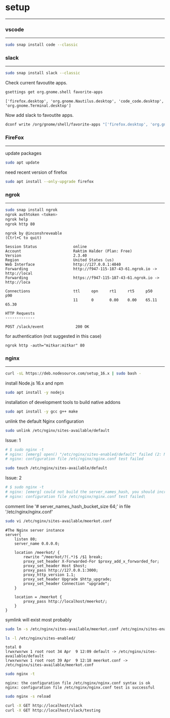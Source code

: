 # setup
---

### vscode
---

```bash
sudo snap install code --classic
```

### slack
---

```bash
sudo snap install slack --classic
```

Check current favoutite apps.

```bash
gsettings get org.gnome.shell favorite-apps
```
```
['firefox.desktop', 'org.gnome.Nautilus.desktop', 'code_code.desktop', 'org.gnome.Terminal.desktop']
```

Now add slack to favoutite apps.

```bash
dconf write /org/gnome/shell/favorite-apps "['firefox.desktop', 'org.gnome.Nautilus.desktop', 'code_code.desktop', 'org.gnome.Terminal.desktop', 'slack_slack.desktop']"
```

### FireFox
---

update packages
```bash
sudo apt update
```

need recent version of firefox

```bash
sudo apt install --only-upgrade firefox
```

### ngrok
---

```bash
sudo snap install ngrok
ngrok authtoken <token>
ngrok help
ngrok http 80
```

```
ngrok by @inconshreveable                                       (Ctrl+C to quit)
                                                                                
Session Status                online                                            
Account                       Raktim Halder (Plan: Free)                        
Version                       2.3.40                                            
Region                        United States (us)                                
Web Interface                 http://127.0.0.1:4040                             
Forwarding                    http://f947-115-187-43-61.ngrok.io -> http://local
Forwarding                    https://f947-115-187-43-61.ngrok.io -> http://loca
                                                                                
Connections                   ttl     opn     rt1     rt5     p50     p90       
                              11      0       0.00    0.00    65.11   65.30     
                                                                                
HTTP Requests                                                                   
-------------                                                                   
                                                                                
POST /slack/event              200 OK                                       
```

for authentication (not suggested in this case)
```
ngrok http -auth="mitkar:mitkar" 80
```

### nginx
---

```bash
curl -sL https://deb.nodesource.com/setup_16.x | sudo bash -
```

install Node.js 16.x and npm

```bash
sudo apt install -y nodejs
```

installation of development tools to build native addons

```bash
sudo apt install -y gcc g++ make
```

unlink the default Nginx configuration

```bash
sudo unlink /etc/nginx/sites-available/default
```

Issue: 1
```bash
# $ sudo nginx -t
# nginx: [emerg] open() "/etc/nginx/sites-enabled/default" failed (2: No such file or directory) in /etc/nginx/nginx.conf:62
# nginx: configuration file /etc/nginx/nginx.conf test failed
```

```bash
sudo touch /etc/nginx/sites-available/default
```

Issue: 2
```bash
# $ sudo nginx -t
# nginx: [emerg] could not build the server_names_hash, you should increase server_names_hash_bucket_size: 32
# nginx: configuration file /etc/nginx/nginx.conf test failed\
```
comment line '# server_names_hash_bucket_size 64;' in file '/etc/nginx/nginx.conf'

```bash
sudo vi /etc/nginx/sites-available/meerkot.conf
```

```
#The Nginx server instance
server{
    listen 80;
    server_name 0.0.0.0;
    
    location /meerkot/ {
        rewrite ^/meerkot/?(.*)$ /$1 break;
        proxy_set_header X-Forwarded-For $proxy_add_x_forwarded_for;
        proxy_set_header Host $host;
        proxy_pass http://127.0.0.1:3000;
        proxy_http_version 1.1;
        proxy_set_header Upgrade $http_upgrade;
        proxy_set_header Connection "upgrade";
    }
    
    location = /meerkot {
        proxy_pass http://localhost/meerkot/;
    }
}
```

symlink will exist most probably

```bash
sudo ln -s /etc/nginx/sites-available/meerkot.conf /etc/nginx/sites-enabled/
```

```bash
ls -l /etc/nginx/sites-enabled/
```
```
total 0
lrwxrwxrwx 1 root root 34 Apr  9 12:09 default -> /etc/nginx/sites-available/default
lrwxrwxrwx 1 root root 39 Apr  9 12:18 meerkot.conf -> /etc/nginx/sites-available/meerkot.conf
```

```bash
sudo nginx -t
```
```
nginx: the configuration file /etc/nginx/nginx.conf syntax is ok
nginx: configuration file /etc/nginx/nginx.conf test is successful
```

```bash
sudo nginx -s reload
```

```bash
curl -X GET http://localhost/slack
curl -X GET http://localhost/slack/testing
```
